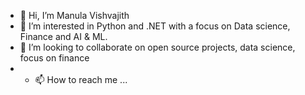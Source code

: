 - 👋 Hi, I’m Manula Vishvajith
- 👀 I’m interested in Python and .NET with a focus on Data science, Finance and AI & ML.
- 💞️ I’m looking to collaborate on open source projects, data science, focus on finance
- - 📫 How to reach me ...

<!---
Pythongenerator/Pythongenerator is a ✨ special ✨ repository because its `README.md` (this file) appears on your GitHub profile.
You can click the Preview link to take a look at your changes.
--->
